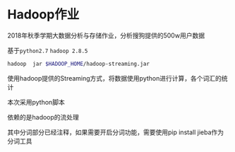 # Hadoop作业

2018年秋季学期大数据分析与存储作业，分析搜狗提供的500w用户数据

基于`python2.7` `hadoop 2.8.5`  

```bash
hadoop  jar $HADOOP_HOME/hadoop-streaming.jar
```

使用hadoop提供的Streaming方式，将数据使用python进行计算，各个词汇的统计

本次采用python脚本

依赖的是hadoop的流处理

其中分词部分已经注释，如果需要开启分词功能，需要使用pip install jieba作为分词工具